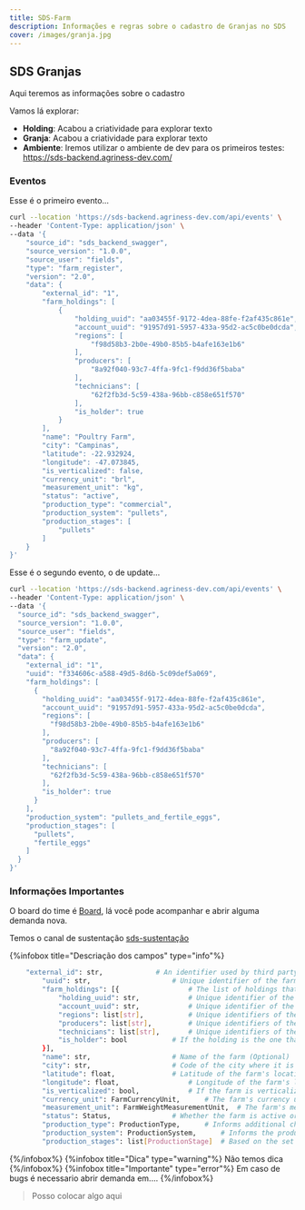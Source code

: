 ```yaml
---
title: SDS-Farm
description: Informações e regras sobre o cadastro de Granjas no SDS
cover: /images/granja.jpg
---
```


## SDS Granjas

Aqui teremos as informações sobre o cadastro

Vamos lá explorar:

- **Holding**:
  Acabou a criatividade para explorar texto
- **Granja**:
  Acabou a criatividade para explorar texto
- **Ambiente**:
  Iremos utilizar o ambiente de dev para os primeiros testes: https://sds-backend.agriness-dev.com/

### Eventos

Esse é o primeiro evento...

```bash 
curl --location 'https://sds-backend.agriness-dev.com/api/events' \
--header 'Content-Type: application/json' \
--data '{
    "source_id": "sds_backend_swagger",
    "source_version": "1.0.0",
    "source_user": "fields",
    "type": "farm_register",
    "version": "2.0",
    "data": {
        "external_id": "1",
        "farm_holdings": [
            {
                "holding_uuid": "aa03455f-9172-4dea-88fe-f2af435c861e",
                "account_uuid": "91957d91-5957-433a-95d2-ac5c0be0dcda",
                "regions": [
                    "f98d58b3-2b0e-49b0-85b5-b4afe163e1b6"
                ],
                "producers": [
                    "8a92f040-93c7-4ffa-9fc1-f9dd36f5baba"
                ],
                "technicians": [
                    "62f2fb3d-5c59-438a-96bb-c858e651f570"
                ],
                "is_holder": true
            }
        ],
        "name": "Poultry Farm",
        "city": "Campinas",
        "latitude": -22.932924,
        "longitude": -47.073845,
        "is_verticalized": false,
        "currency_unit": "brl",
        "measurement_unit": "kg",
        "status": "active",
        "production_type": "commercial",
        "production_system": "pullets",
        "production_stages": [
            "pullets"
        ]
    }
}' 
```
Esse é o segundo evento, o de update...

```bash 
curl --location 'https://sds-backend.agriness-dev.com/api/events' \
--header 'Content-Type: application/json' \
--data '{
  "source_id": "sds_backend_swagger",
  "source_version": "1.0.0",
  "source_user": "fields",
  "type": "farm_update",
  "version": "2.0",
  "data": {
    "external_id": "1",
    "uuid": "f334606c-a588-49d5-8d6b-5c09def5a069",
    "farm_holdings": [
      {
        "holding_uuid": "aa03455f-9172-4dea-88fe-f2af435c861e",
        "account_uuid": "91957d91-5957-433a-95d2-ac5c0be0dcda",
        "regions": [
          "f98d58b3-2b0e-49b0-85b5-b4afe163e1b6"
        ],
        "producers": [
          "8a92f040-93c7-4ffa-9fc1-f9dd36f5baba"
        ],
        "technicians": [
          "62f2fb3d-5c59-438a-96bb-c858e651f570"
        ],
        "is_holder": true
      }
    ],
    "production_system": "pullets_and_fertile_eggs",
    "production_stages": [
      "pullets",
      "fertile_eggs"
    ]
  }
}' 
```

### Informações Importantes

O board do time é [Board](https://agriness-team.atlassian.net/jira/software/projects/SP/boards/208), lá você pode acompanhar e abrir alguma demanda nova.

Temos o canal de sustentação [sds-sustentação](https://agriness.slack.com/archives/C0405BA8XCZ)

{%infobox title="Descriação dos campos" type="info"%}
```bash
	"external_id": str,				# An identifier used by third party services to identify the data (Optional)
		"uuid": str,					# Unique identifier of the farm (Mandatory)
		"farm_holdings": [{ 				# The list of holdings that are associated with the farm (Mandatory) 
			"holding_uuid": str, 			# Unique identifier of the holding (Mandatory)
			"account_uuid": str,			# Unique identifier of the holding's account (Optional)
			"regions": list[str],			# Unique identifiers of the holding's regions (Optional)
			"producers": list[str],			# Unique identifiers of the holding's producers (Optional)
			"technicians": list[str],		# Unique identifiers of the holding's technicians (Optional)
			"is_holder": bool 			# If the holding is the one that originated the farm or not (Mandatory)
		}],
		"name": str,					# Name of the farm (Optional)
		"city": str,					# Code of the city where it is located (Optional)
		"latitude": float, 				# Latitude of the farm's location (Optional)
		"longitude": float, 				# Longitude of the farm's location (Optional)
		"is_verticalized": bool, 			# If the farm is verticalized or not (Mandatory)
		"currency_unit": FarmCurrencyUnit, 		# The farm's currency unit of usage (Optional)
		"measurement_unit": FarmWeightMeasurementUnit, 	# The farm's measurement unit of usage (Optional)
		"status": Status,				# Whether the farm is active or not (Mandatory)
		"production_type": ProductionType,		# Informs additional characteristics of the farm (Optional)
		"production_system": ProductionSystem, 		# Informs the production system regarding species and production stages which are taken care of on the farm (Optional)
		"production_stages": list[ProductionStage]	# Based on the set of species and production stages which are taken care of on the farm (Mandatory)
```
{%/infobox%}
{%infobox title="Dica" type="warning"%}
Não temos dica
{%/infobox%}
{%infobox title="Importante" type="error"%}
Em caso de bugs é necessario abrir demanda em....
{%/infobox%}

> Posso colocar algo aqui
 